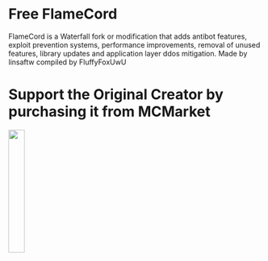 # Free FlameCord

FlameCord is a Waterfall fork or modification that adds antibot features, exploit prevention systems, performance improvements, removal of unused features, library updates and application layer ddos mitigation. Made by linsaftw compiled by FluffyFoxUwU

# Support the Original Creator by purchasing it from MCMarket

<a href="https://builtbybit.com/resources/13492/"><img src="https://archive.org/download/download-button-png/download-button-png.png" width=25% height=25%><img/><a/>

